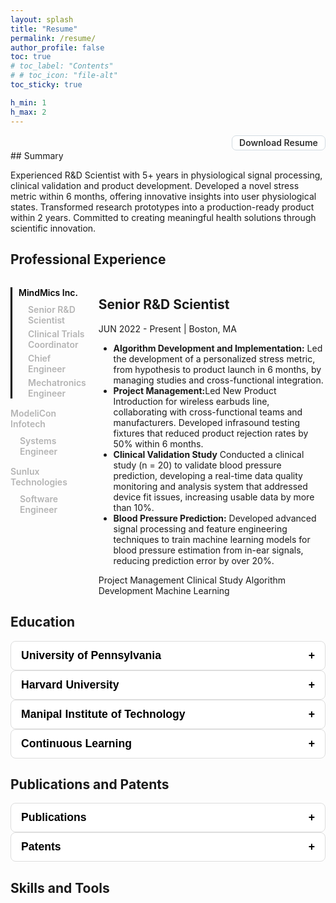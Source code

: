 ```yaml
---
layout: splash
title: "Resume"
permalink: /resume/
author_profile: false
toc: true
# toc_label: "Contents"
# # toc_icon: "file-alt"
toc_sticky: true

h_min: 1
h_max: 2
---
```


<!-- <div class="download-button">
    <a href="/assets/files/JalPanchal_Resume_Mar2025.pdf" class="btn btn--primary btn--large"><i class="fas fa-download"></i> Download PDF Resume</a>
</div> -->

<div class="download-button"><a href="/assets/files/JalPanchal_Resume_Mar2025.pdf" class="tag">Download Resume</a></div>
## Summary

Experienced R&D Scientist with 5+ years in physiological signal processing, clinical validation and product development. Developed a novel stress metric within 6 months, offering innovative insights into user physiological states. Transformed research prototypes into a production-ready product within 2 years. Committed to creating meaningful health solutions through scientific innovation.


## Professional Experience
<!-- Resume Page Component -->
<div class="experience-container">
  <div class="company-list">
    <ul>
      <li id="company-1" class="company-item active" onclick="showExperience(1)">
        MindMics Inc.
        <ul class="role-list">
          <li id="role-1-1" onclick="event.stopPropagation(); showRole(1, 1)">Senior R&D Scientist</li>
          <li id="role-1-2" onclick="event.stopPropagation(); showRole(1, 2)">Clinical Trials Coordinator</li>
          <li id="role-1-3" onclick="event.stopPropagation(); showRole(1, 3)">Chief Engineer</li>
          <li id="role-1-4" onclick="event.stopPropagation(); showRole(1, 4)">Mechatronics Engineer</li>
        </ul>
      </li>
      <li id="company-2" class="company-item" onclick="showExperience(2)">
        ModeliCon Infotech
        <ul class="role-list">
          <li id="role-2-1" onclick="event.stopPropagation(); showRole(2, 1)">Systems Engineer</li>
        </ul>
      </li>
      <li id="company-3" class="company-item" onclick="showExperience(3)">
        Sunlux Technologies
        <ul class="role-list">
          <li id="role-3-1" onclick="event.stopPropagation(); showRole(3, 1)">Software Engineer</li>
        </ul>
      </li>
    </ul>
  </div>

  <div class="experience-details">
    <div id="experience-1-1" class="experience-item active">
      <h2>Senior R&D Scientist</h2>
      <p>JUN 2022 - Present | Boston, MA</p>
      <ul>
        <li><b>Algorithm Development and Implementation:</b> Led the development of a personalized stress metric, from hypothesis to product launch in 6 months, by managing studies and cross-functional integration.</li>
        <li><b>Project Management:</b>Led New Product Introduction for wireless earbuds line, collaborating with cross-functional teams and manufacturers. Developed infrasound testing fixtures that reduced product rejection rates by 50% within 6 months.</li>
        <li><b>Clinical Validation Study</b> Conducted a clinical study (n = 20) to validate blood pressure prediction, developing a real-time data quality monitoring and analysis system that addressed device fit issues, increasing usable data by more than 10%.</li>
        <li><b>Blood Pressure Prediction:</b> Developed advanced signal processing and feature engineering techniques to train machine learning models for blood pressure estimation from in-ear signals, reducing prediction error by over 20%.</li>
      </ul>
      <div class="card-tags">
        <a class="tag">Project Management</a>
        <a class="tag">Clinical Study</a>
        <a class="tag">Algorithm Development</a>
        <a class="tag">Machine Learning</a>
      </div>
    </div>
    <div id="experience-1-2" class="experience-item">
      <h2>Clinical Trials Coordinator</h2>
      <p>AUG 2020 - AUG 2021 | Boston, MA</p>
      <ul>
        <li>Developed novel data collection system synchronizing earbud signals with clinical gold standards including (ECG, cardiac catheterization) within 5 ms, enhancing cardiovascular research precision.</li>
        <li>Successfully managed and executed two remote clinical studies (n = 15, <a href="https://clinicaltrials.gov/study/NCT05103579?term=NCT05103579&rank=1">NCT05103579</a> and n=35, <a href="https://clinicaltrials.gov/study/NCT04636892?term=NCT04636892&rank=1">NCT04636892</a>) validating biosensing earbuds against established cardiac diagnostic standards.</li>
      </ul>
      <div class="card-tags">
        <a class="tag">Project Management</a>
        <a class="tag">Clinical Study</a>
      </div>
    </div>
    <div id="experience-1-3" class="experience-item">
      <h2>Chief Engineer</h2>
      <p>JUL 2019 - JUL 2020 | Boston, MA</p>
      <ul>
        <li><b>Project Management:</b> Led a multidisciplinary team, advanced prototypes to a production-ready product in under 2 years through effective resource management, vendor communications, and fostering cross-functional collaboration.</li>
        <li><b>Instrumentation Lab:</b> Established an in-house acoustics lab for calibrating and characterizing earbuds, achieving precise infrasound calibration down to 1 Hz to ensure repeatability, reproducibility, and reliability in early-stage hardware development.</li>
      </ul>
      <div class="card-tags">
        <a class="tag">Project Management</a>
        <a class="tag">Instrumentation</a>
        <a class="tag">Sensor Characterisation</a>
        <a class="tag">Protytyping</a>
      </div>
    </div>
    <div id="experience-1-4" class="experience-item">
      <h2>Mechatronics Engineer</h2>
      <p>NOV 2018 - JUN 2019</p>
      <ul>
        <li>Early-Stage Product Development: As the first employee, led project planning, prototyping, sensor testing, and cross-functional collaboration across hardware and software teams, while conducting user testing to refine usability and product design standards.</li>
      </ul>
      <div class="card-tags">
        <a class="tag">Project Management</a>
        <a class="tag">Sensor Characterisation</a>
        <a class="tag">Protytyping</a>
      </div>
    </div>
    <div id="experience-2-1" class="experience-item">
      <h2>Systems Engineer, Intrumentation and Control</h2>
      <p>ARP 2017 - ARP 2018 | Bangalore, India</p>
      <ul>
        <li>Early-Stage Product Development: As the first employee, designed, developed, and delivered ModeliCon's inaugural product—an integrated system for a closed-loop real-time simulation using mathematical models and industrial control systems—all within a year.</li>
      </ul>
      <div class="card-tags">
        <a class="tag">Project Management</a>
        <a class="tag">Instrumentation</a>
        <a class="tag">Mathematical Modeling</a>
      </div>
    </div>
    <div id="experience-3-1" class="experience-item">
      <h2>Software Engineer, Instrumentation and Control</h2>
      <p>FEB 2016 - MAR 2017 | Bangalore, India</p>
      <ul>
        <li>Modeled the internal environment of an Indian Navy vessel to develop and implement a new control algorithm that increased equipment eﬃciency by 15% while ensuring the system met rigorous military standards for reliability and performance.</li>
      </ul>
      <div class="card-tags">
        <a class="tag">Mathematical Modeling</a>
        <a class="tag">Algorithm Development</a>
        <a class="tag">Testing</a>
        <a class="tag">Verification and Validation</a>
      </div>
    </div>
  </div>
</div>

## Education
<!-- Resume Page Component -->
<div class="education-section">
  <button class="expand-toggle" onclick="toggleDetails('masters-details')">
    <span>University of Pennsylvania</span>
    <span class="toggle-icon">+</span>
  </button>
  <div id="masters-details" class="details hidden">
    <p><strong>Master of Science in Engineering</strong></p>
    <p>Concentration: Robotics and Bioengineering, 2020-2022 | Phildelphia, PA</p>
    <ul>
      <li>Specialized in bioengineering, robotics, and machine learning</li>
      <li>Thesis on advanced signal processing for wearable devices</li>
      <li>Independent Study at Rehabilitation Robotics Lab</li>
    </ul>
    <p><b>Award:</b> Outstanding Service Award</p>
    <p><b>Activities:</b> Chair, Professional Council of GAPSA 2020-2021 (Graduate and Professional Student's Assembly)  </p>
  </div>

  <button class="expand-toggle" onclick="toggleDetails('harvard-details')">
    <span>Harvard University</span>
    <span class="toggle-icon">+</span>
  </button>
  <div id="harvard-details" class="details hidden">
    <p><strong>Graduate Couse</strong></p>
    <p>Wearable Devices and Sensor Data, Fall 2018 | Cambridge, MA</p>
    <ul>
      <li>Graduate course on capturing sensor data and building wearable devices</li>
      <li>Project: Using ST SensorTile</li>
    </ul>
  </div>

  <button class="expand-toggle" onclick="toggleDetails('bachelors-details')">
    <span>Manipal Institute of Technology</span>
    <span class="toggle-icon">+</span>
  </button>
  <div id="bachelors-details" class="details hidden">
    <p><strong>Bachelor of Technology</strong></p>
    <p>Concentration: Mechatronics, 2011-2015 | Manipal, India</p>
    <ul>
      <li>Specialized in control theory, building electromechanical systems and prototyping</li>
      <li>Thesis on Robot tracking system</li>
      <li>Summer Research Project : Friction Measurement System</li>
    </ul>
    <p><b>Award:</b> TMA Pai Gold Medal for Best Outgoing Student 2014-15</p>
    <p><b>Activities:</b> Technical Secretary, Student Council of MIT (2013-2014)</p>
  </div>

  <button class="expand-toggle" onclick="toggleDetails('conti-edu-details')">
    <span>Continuous Learning</span>
    <span class="toggle-icon">+</span>
  </button>
  <div id="conti-edu-details" class="details hidden">
  <p><strong>MIT Bootcamps</strong></p>
   <ul>
      <li><a href="https://news.mit.edu/2020/health-care-innovators-strive-to-make-difference-0123">MIT-HMS Healthcare Innovation Bootcamp (2019) (Winner of Pitch Competition)</a></li>
    </ul>
    <p><strong>Coursera</strong></p>
    <ul>
      <li><a href="/assets/images/certificates/Certificate - The Power of Statistics.pdf">Course: The Power of Statistics (Google)</a></li>
      <li><a href="/assets/images/certificates/Certificate - Mathematics for Machine Learning Specialization.pdf">Specialization: Mathematics for Machine Learning (Imperial College London)</a></li>
      <ul>
      <li>Course: Mathematics for Machine Learning: Linear Algebra</li>
      <li>Course: Mathematics for Machine Learning: Multivariate Calculus</li>
      <li>Course: Mathematics for Machine Learning: PCA</li>
      </ul>
      <li>Specialization: Machine Learning (DeepLearning.AI)</li>
      <ul>
      <li>Course: Supervised Machine Learning: Regression and Classification</li>
      <li>Course: Advanced Learning Algorithms</li>
      <li>Course: Unsupervised Learning, Recommenders, Reinforcement Learning</li>
      </ul>
      <li><a href="/assets/images/certificates/Certificate - Foundations of Project Management.pdf">Course: Foundations of Project Management (Google)</a></li>
      <li><a href="/assets/images/certificates/Certificate - Databases and SQL with Python.pdf">Course: Databases and SQL for Data Science with Python (IBM)</a></li>
      <li><a href="/assets/images/certificates/Certificate - Build Your Portfolio Website with HTML and CSS.pdf">Project: Build Your Portfolio Website with HTML and CSS (Coursera)</a></li>
    </ul>
    <p><strong>Certifications</strong></p>
    <ul>
    <li><a href="/assets/images/certificates/citiCompletionCertificate_12226231_55733176.pdf">Group 1 Biomedical Research Investigators and Key Personnel (CITI)</a></li>
    </ul>

  </div>
</div>



## Publications and Patents
<!-- Resume Page Component -->
<div class="education-section">
  <button class="expand-toggle" onclick="toggleDetails('papers-details')">
    <span>Publications</span>
    <span class="toggle-icon">+</span>
  </button>
  <div id="papers-details" class="details hidden">
    <p><strong><a href="https://scholar.google.com/citations?user=VUb6FrQAAAAJ&hl=en">Google Scholar Profile</a></strong></p>
    <ul>
      <li>Robert Ciesielski, Christine S. Wong, <b>Jal Panchal</b> et al. <b>Non-Invasive Blood Pressure Monitoring with In-ear Infrasonic Hemodynography for Preventative Cardiovascular Care</b>, 13 February 2025. <a href="https://doi.org/10.21203/rs.3.rs-5738134/v1">Preprint</a></li>
      <li>Shen CP , <b>Panchal J</b>, Daniel M, Dimalanta C, Engstrom H, Ciesielski R, Barnacka A, Romero S, Bhavnani SP , Stinis CT . <b>A Novel Earbud Detects Aortic Stenosis Murmur Before and After Transcatheter Aortic Valve Replacement.</b> JACC Case Rep. 2023 Nov 2;28:102089. <a href="https://doi.org/10.1016/j.jaccas.2023.102089">Link</a></li>
      <li><b>Panchal J</b>, Sowande OF , Prosser L, Johnson MJ. <b>Design of pediatric robot to simulate infant biomechanics for neuro-developmental assessment in a sensorized gym.</b> Proc IEEE RAS EMBS Int Conf Biomed Robot Biomechatron. 2022 Aug;2022:10.1109/biorob52689.2022.9925371 <a href="10.1109/biorob52689.2022.9925371">Link</a> | <a>Project Details</a></li>
      <li>Gilliam FR 3rd, Ciesielski R, Shahinyan K, Shakya P , Cunsolo J, <b>Panchal JM</b>, Król-Józaga B, Król M, Kierul O, Bridges C, Shen C, Waldman CE, Ring M, Szepieniec T , Barnacka A, Bhavnani SP . <b>In-ear infrasonic hemodynography with a digital health device for  cardiovascular monitoring using the human audiome.</b> NP J Digit Med. 2022 Dec 22;5(1):189. <a href="https://www.nature.com/articles/s41746-022-00725-3">Link</a></li>
      <li>Wheeler, C. M., Patel, S., Waldman, C. E., <b>Panchal, J.</b>, et al. <b>‘Hearing the Heart’: Validation of a novel digital health earbud technology to measure cardiac time intervals through infrasonic hemodynography.</b> Circulation 144, A11669 (2021). <a href="https://doi.org/10.1161/circ.144.suppl_1.11669">Link</a></li>
      <li>Gilliam, F . R., Shahinyan, K., <b>Panchal, J.</b>, et al. B-AB24-01 MINDMICS: <b>In-ear infrasonic hemodynography for cardiac arrhythmia assessment beyond ECG.</b> Heart Rhythm 18, S46 (2021). <a href="https://www.heartrhythmjournal.com/article/S1547-5271(21)00671-8/fulltext">Link</a></li>
    </ul>
  </div>

  <button class="expand-toggle" onclick="toggleDetails('patent-details')">
    <span>Patents</span>
    <span class="toggle-icon">+</span>
  </button>
  <div id="patent-details" class="details hidden">
    <p><strong><a href="https://scholar.google.com/citations?user=VUb6FrQAAAAJ&hl=en">Google Scholar Profile</a></strong></p>
    <ul>
    <li>Barnacka, A., <b>Panchal, J. M.</b>, Ring, M. D., Devlin, T. <b>Earbud for detecting biosignals from and presenting audio signals at an inner ear canal and method therefor.</b> US20240348964A1(2024). <a href="https://patents.google.com/patent/US20240348964A1">Link</a></li>
    <li>Barnacka, A., <b>Panchal, J. M.</b> <b>Synchronous clinical data collection, analysis and reporting system and method therefor.</b> US20230064524A1(2023) <a href="https://patents.google.com/patent/US20230064524A1">Link</a></li>
    <li>Barnacka, A., <b>Panchal, J. M.</b>, Ciesielski, R. <b> Earbud-based auscultation system and method therefor.</b> US20230404518A1(2023) <a href="https://patents.google.com/patent/US20230404518A1/">Link</a></li>
    <li>Barnacka, A., <b>Panchal, J. M.</b> <b>Closed-loop system using in-ear infrasonic hemodynography and method therefor. </b> US20230107691A1(2023) <a href="https://patents.google.com/patent/US20230107691A1">Link</a></li>
    <li>Barnacka, A., <b>Panchal, J. M.</b>, Ring, M. D., Shakya, P <b>System and method for leak correction and normalization of in-ear pressure measurement for hemodynamic monitoring.</b> US20210401311A1(2021) <a href="https://patents.google.com/patent/US20210401311A1">Link</a></li>
    </ul>
    </div>
  </div>


## Skills and Tools







<!-- Add this script to handle switching between companies and roles -->
<script>
  function showExperience(companyId) {
    // Deactivate all companies
    document.querySelectorAll('.company-item').forEach(company => {
      company.classList.toggle('active', company.id === `company-${companyId}`);
    });

    // Hide all experience items
    document.querySelectorAll('.experience-item').forEach(item => item.classList.remove('active'));

    // Reset all role highlights
    document.querySelectorAll('.role-list li').forEach(role => role.classList.remove('active-role'));

    // Show the first role of the selected company by default
    const firstRoleButton = document.querySelector(`#company-${companyId} .role-list li:first-child`);
    if (firstRoleButton) {
      const [_, cId, rId] = firstRoleButton.id.split("-");
      const firstRoleItem = document.getElementById(`experience-${cId}-${rId}`);
      if (firstRoleItem) firstRoleItem.classList.add('active');
      firstRoleButton.classList.add('active-role');
    }
  }

  function showRole(companyId, roleId) {
    // Deactivate all experience items
    document.querySelectorAll('.experience-item').forEach(item => item.classList.remove('active'));

    // Highlight the selected role
    document.querySelectorAll('.role-list li').forEach(role => role.classList.remove('active-role'));

    // Show only the selected role
    const selectedRole = document.getElementById(`experience-${companyId}-${roleId}`);
    if (selectedRole) selectedRole.classList.add('active');

    // Highlight the selected role button
    const activeRole = document.getElementById(`role-${companyId}-${roleId}`);
    if (activeRole) activeRole.classList.add('active-role');

    // Ensure the correct company is highlighted
    document.querySelectorAll('.company-item').forEach(company => {
      company.classList.toggle('active', company.id === `company-${companyId}`);
    });
  }

  // Initialize by showing the first company and first role
  window.onload = () => {
    showExperience(1);
  };

  function toggleDetails(id) {
  const details = document.getElementById(id);
  const icon = details.previousElementSibling.querySelector(".toggle-icon");
  
  if (details.classList.contains("hidden")) {
    details.classList.remove("hidden");
    icon.textContent = "−";
  } else {
    details.classList.add("hidden");
    icon.textContent = "+";
  }
}
</script>
 
<!-- Styles for the component -->
<style>
.experience-container {
  display: flex;
  gap: 20px;
}

.company-list ul {
  list-style: none;
  padding: 0;
}

.company-item{
  margin-bottom: 15px;
  cursor: pointer;
  color:rgb(180, 180, 180);
  font-weight: 600;
}
.company-item:hover {
  color:rgb(80, 80, 80);
}

.company-item.active {
  color:rgb(0, 0, 0);
  border-left: 3px solid rgb(0, 0, 0);
  padding-left: 10px;
}

.role-list {
  margin-left: 15px;
  margin-top: 10px;
  list-style: none;
  padding-left: 10px;
}

.role-list li {
  color:rgb(180, 180, 180);
  cursor: pointer;
  margin-bottom: 5px;
}

.role-list li.active-role {
  color:rgb(0, 0, 0);
  font-weight: bold;
}

.role-list li:hover {
  color:rgb(80, 80, 80);
}

.experience-details {
  flex-grow: 1;
}

.experience-item {
  display: none;
}

.experience-item.active {
  display: block;
}


/* Expandable Section Styles */
.education-section {
  margin-bottom: 1.5rem;
}

.expand-toggle {
  display: flex;
  justify-content: space-between;
  width: 100%;
  padding: 0.75rem 1rem;
  background-color:rgb(255, 255, 255);
  border: 1px solid #ddd;
  border-radius: 0.5rem;
  cursor: pointer;
  font-weight: bold;
  font-size: 1.1rem;
  transition: background-color 0.3s;
}

.expand-toggle:hover {
  background-color:rgb(244, 244, 244);
}

.details {
  padding: 1rem;
  background-color:rgb(255, 253, 253);
  border: 2px solid #bbb;
  border-radius: 0 0 0.5rem 0.5rem;
}

.hidden {
  display: none;
}

.download-button {
  display: flex;
  flex-wrap: wrap;
  gap: 5px;
  justify-content: right;
  z-index: 2;
  opacity: 1;
  
  .tag {
    background-color: #ffffff;
    color: #333333;
    padding: 0.2em 0.8em;
    border-radius: 7px;
    font-size: 1em;
    font-weight: 600;
    text-transform: capitalize;
    cursor: pointer;
    border: 1px solid #d2dbe1;
    transition: background-color 0.3s, color 0.3s, border-color 0.3s;
    text-decoration: none;

    &:hover {
      background-color: #6a6b6d;
      border-color: #bbc4cb;
      color : #ffffff;
      text-decoration: none;
    }

    &.active {
      background-color: #444;
      color: #ffffff;
      border-color: #444;
      box-shadow: 0 2px 8px rgba(0, 0, 0, 0.15);
    }
  }
}
</style>
